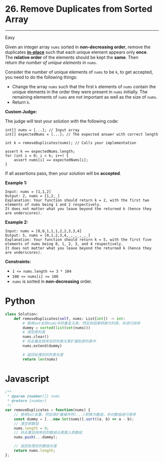 # 26. Remove Duplicates from Sorted Array

---

Easy

Given an integer array `nums` sorted in **non-decreasing order**, remove the duplicates **[in-place](https://en.wikipedia.org/wiki/In-place_algorithm)** such that each unique element appears only **once**. The **relative order** of the elements should be kept the **same**. Then return *the number of unique elements in* `nums`.

Consider the number of unique elements of `nums` to be `k`, to get accepted, you need to do the following things:

- Change the array `nums` such that the first `k` elements of `nums` contain the unique elements in the order they were present in `nums` initially. The remaining elements of `nums` are not important as well as the size of `nums`.
- Return `k`.

**Custom Judge:**

The judge will test your solution with the following code:

```
int[] nums = [...]; // Input array
int[] expectedNums = [...]; // The expected answer with correct length

int k = removeDuplicates(nums); // Calls your implementation

assert k == expectedNums.length;
for (int i = 0; i < k; i++) {
    assert nums[i] == expectedNums[i];
}

```

If all assertions pass, then your solution will be **accepted**.

**Example 1:**

```
Input: nums = [1,1,2]
Output: 2, nums = [1,2,_]
Explanation: Your function should return k = 2, with the first two elements of nums being 1 and 2 respectively.
It does not matter what you leave beyond the returned k (hence they are underscores).

```

**Example 2:**

```
Input: nums = [0,0,1,1,1,2,2,3,3,4]
Output: 5, nums = [0,1,2,3,4,_,_,_,_,_]
Explanation: Your function should return k = 5, with the first five elements of nums being 0, 1, 2, 3, and 4 respectively.
It does not matter what you leave beyond the returned k (hence they are underscores).

```

**Constraints:**

- `1 <= nums.length <= 3 * 104`
- `100 <= nums[i] <= 100`
- `nums` is sorted in **non-decreasing** order.

# Python

```python
class Solution:
    def removeDuplicates(self, nums: List[int]) -> int:
        # 使用set去除nums中的重复元素，然后将结果转换为列表，并进行排序
        dummy = sorted(list(set(nums)))
        # 清空原列表
        nums.clear() 
        # 将去重且排序后的列表元素扩展到原列表中
        nums.extend(dummy)  

        # 返回处理后的列表长度
        return len(nums)
```

# Javascript

```jsx
/**
 * @param {number[]} nums
 * @return {number}
 */
var removeDuplicates = function(nums) {
    // 使用Set去重，然后用扩展操作符(...)转换为数组，并对数组进行排序
    const dummy = [...new Set(nums)].sort((a, b) => a - b);
    // 清空原数组
    nums.length = 0;
    // 将去重且排序后的数组元素推入原数组
    nums.push(...dummy);

    // 返回处理后的数组长度
    return nums.length;
};
```